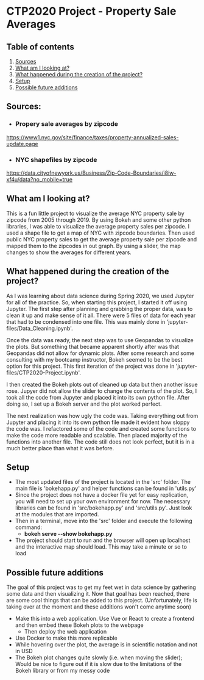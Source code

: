 # CTP2020 Project - Property Sale Averages

## Table of contents
1. [Sources](#sources)
2. [What am I looking at?](#description)
3. [What happened during the creation of the project?](#outline)
4. [Setup](#setup)
5. [Possible future additions](#future)

## Sources: <a name="sources"></a>
- ### Propery sale averages by zipcode
https://www1.nyc.gov/site/finance/taxes/property-annualized-sales-update.page
- ### NYC shapefiles by zipcode
https://data.cityofnewyork.us/Business/Zip-Code-Boundaries/i8iw-xf4u/data?no_mobile=true

## What am I looking at? <a name="description"></a>
This is a fun little project to visualize the average NYC property sale by zipcode from 2005 through 2019. By using Bokeh and some other python libraries, I was able to visualize the average property sales per zipcode. I used a shape file to get a map of NYC with zipcode boundaries. Then used public NYC property sales to get the average property sale per zipcode and mapped them to the zipcodes in out graph. By using a slider, the map changes to show the averages for different years.    

## What happened during the creation of the project? <a name="outline"></a>
As I was learning about data science during Spring 2020, we used Jupyter for all of the practice. So, when starting this project, I started it off using Jupyter. The first step after planning and grabbing the proper data, was to clean it up and make sense of it all. There were 5 files of data for each year that had to be condensed into one file. This was mainly done in 'jupyter-files/Data_Cleaning.ipynb'.

Once the data was ready, the next step was to use Geopandas to visualize the plots. But something that became apparent shortly after was that Geopandas did not allow for dynamic plots. After some research and some consulting with my bootcamp instructor, Bokeh seemed to be the best option for this project. This first iteration of the project was done in 'jupyter-files/CTP2020-Project.ipynb'. 

I then created the Bokeh plots out of cleaned up data but then another issue rose. Jupyer did not allow the slider to change the contents of the plot. So, I took all the code from Jupyter and placed it into its own python file. After doing so, I set up a Bokeh server and the plot worked perfect.

The next realization was how ugly the code was. Taking everything out from Jupyter and placing it into its own python file made it evident how sloppy the code was. I refactored some of the code and created some functions to make the code more readable and scalable. Then placed majority of the functions into another file. The code still does not look perfect, but it is in a much better place than what it was before.


## Setup <a name="setup"></a>
- The most updated files of the project is located in the 'src' folder. The main file is 'bokehapp.py' and helper functions can be found in 'utils.py' 
- Since the project does not have a docker file yet for easy replication, you will need to set up your own environment for now. The necessary libraries can be found in 'src/bokehapp.py' and 'src/utils.py'. Just look at the modules that are imported.
- Then in a terminal, move into the 'src' folder and execute the following command:
    - **bokeh serve --show bokehapp.py**
- The project should start to run and the browser will open up localhost and the interactive map should load. This may take a minute or so to load

## Possible future additions <a name="future"></a>
The goal of this project was to get my feet wet in data science by gathering some data and then visualizing it. Now that goal has been reached, there are some cool things that can be added to this project. (Unfortunately, life is taking over at the moment and these additions won't come anytime soon) 
- Make this into a web application. Use Vue or React to create a frontend and then embed these Bokeh plots to the webpage
    - Then deploy the web application
- Use Docker to make this more replicable
- While hovering over the plot, the average is in scientific notation and not in USD
- The Bokeh plot changes quite slowly (i.e. when moving the slider); Would be nice to figure out if it is slow due to the limitations of the Bokeh library or from my messy code
